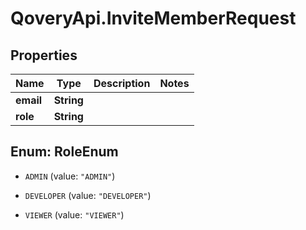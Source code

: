 # QoveryApi.InviteMemberRequest

## Properties

Name | Type | Description | Notes
------------ | ------------- | ------------- | -------------
**email** | **String** |  | 
**role** | **String** |  | 



## Enum: RoleEnum


* `ADMIN` (value: `"ADMIN"`)

* `DEVELOPER` (value: `"DEVELOPER"`)

* `VIEWER` (value: `"VIEWER"`)




